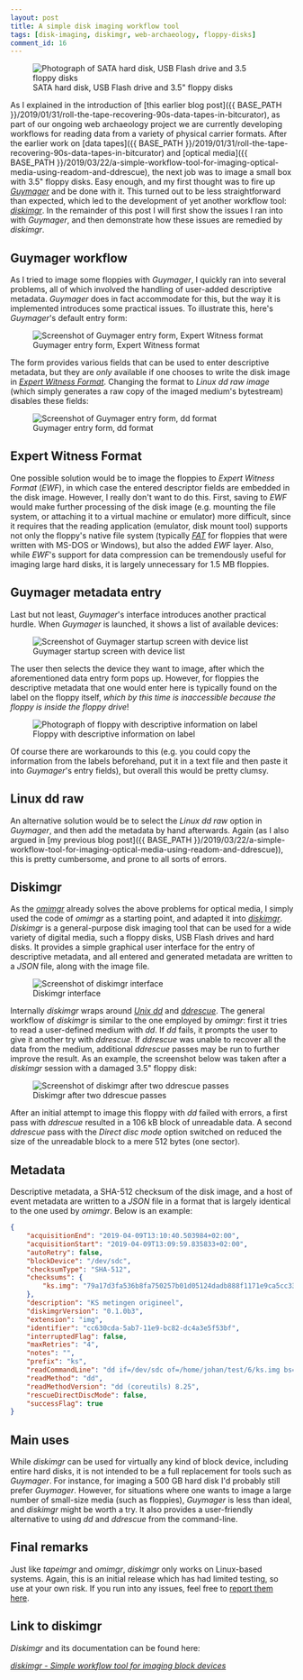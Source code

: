 ```yaml
---
layout: post
title: A simple disk imaging workflow tool
tags: [disk-imaging, diskimgr, web-archaeology, floppy-disks]
comment_id: 16
---
```


<figure class="image">
  <img src="{{ BASE_PATH }}/images/2019/04/floppies.jpg" alt="Photograph of SATA hard disk, USB Flash drive and 3.5 floppy disks">
  <figcaption>SATA hard disk, USB Flash drive and 3.5" floppy disks</figcaption>
</figure>

As I explained in the introduction of [this earlier blog post]({{ BASE_PATH }}/2019/01/31/roll-the-tape-recovering-90s-data-tapes-in-bitcurator), as part of our ongoing web archaeology project we are currently developing workflows for reading data from a variety of physical carrier formats. After the earlier work on [data tapes]({{ BASE_PATH }}/2019/01/31/roll-the-tape-recovering-90s-data-tapes-in-bitcurator) and [optical media]({{ BASE_PATH }}/2019/03/22/a-simple-workflow-tool-for-imaging-optical-media-using-readom-and-ddrescue), the next job was to image a small box with 3.5" floppy disks. Easy enough, and my first thought was to fire up [*Guymager*](https://guymager.sourceforge.io/) and be done with it. This turned out to be less straightforward than expected, which led to the development of yet another workflow tool: [*diskimgr*](https://github.com/KBNLresearch/diskimgr). In the remainder of this post I will first show the issues I ran into with *Guymager*, and then demonstrate how these issues are remedied by *diskimgr*.

<!-- more -->

## Guymager workflow

As I tried to image some floppies with *Guymager*, I quickly ran into several problems, all of which involved the handling of user-added descriptive metadata. *Guymager* does in fact accommodate for this, but the way it is implemented introduces some practical issues. To illustrate this, here's *Guymager*'s default entry form: 

<figure class="image">
  <img src="{{ BASE_PATH }}/images/2019/04/guymager-entry.png" alt="Screenshot of Guymager entry form, Expert Witness format">
  <figcaption>Guymager entry form, Expert Witness format</figcaption>
</figure>

The form provides various fields that can be used to enter descriptive metadata, but they are *only* available if one chooses to write the disk image in [*Expert Witness Format*](https://www.loc.gov/preservation/digital/formats/fdd/fdd000406.shtml). Changing the format to *Linux dd raw image* (which simply generates a raw copy of the imaged medium's bytestream) disables these fields:

<figure class="image">
  <img src="{{ BASE_PATH }}/images/2019/04/guymager-dd.png" alt="Screenshot of Guymager entry form, dd format">
  <figcaption>Guymager entry form, dd format</figcaption>
</figure>

## Expert Witness Format

One possible solution would be to image the floppies to *Expert Witness Format* (*EWF*), in which case the entered descriptor fields are embedded in the disk image. However, I really don't want to do this. First, saving to *EWF* would make further processing of the disk image (e.g. mounting the file system, or attaching it to a virtual machine or emulator) more difficult, since it requires that the reading application (emulator, disk mount tool) supports not only the floppy's native file system (typically [*FAT*](https://forensicswiki.org/wiki/FAT) for floppies that were written with MS-DOS or Windows), but also the added *EWF* layer. Also, while *EWF*'s support for data compression can be  tremendously useful for imaging large hard disks, it is largely unnecessary for 1.5 MB floppies.

## Guymager metadata entry 

Last but not least, *Guymager*'s interface introduces another practical hurdle. When *Guymager* is launched, it shows a list of available devices: 

<figure class="image">
  <img src="{{ BASE_PATH }}/images/2019/04/guymager-mainscreen.png" alt="Screenshot of Guymager startup screen with device list">
  <figcaption>Guymager startup screen with device list</figcaption>
</figure>

The user then selects the device they want to image, after which the aforementioned data entry form pops up. However, for floppies the descriptive metadata that one would enter here is typically found on the label on the floppy itself, *which by this time is inaccessible because the floppy is inside the floppy drive*!

<figure class="image">
  <img src="{{ BASE_PATH }}/images/2019/04/floppy-label.jpg" alt="Photograph of floppy with descriptive information on label">
  <figcaption>Floppy with descriptive information on label</figcaption>
</figure>

Of course there are workarounds to this (e.g. you could copy the information from the labels beforehand, put it in a text file and then paste it into *Guymager*'s entry fields), but overall this would be pretty clumsy.

## Linux dd raw

An alternative solution would be to select the *Linux dd raw* option in *Guymager*, and then add the metadata by hand afterwards. Again (as I also argued in [my previous blog post]({{ BASE_PATH }}/2019/03/22/a-simple-workflow-tool-for-imaging-optical-media-using-readom-and-ddrescue)), this is pretty cumbersome, and prone to all sorts of errors.

## Diskimgr

As the [*omimgr*](https://github.com/KBNLresearch/omimgr) already solves the above problems for optical media, I simply used the code of *omimgr* as a starting point, and adapted it into [*diskimgr*](https://github.com/KBNLresearch/diskimgr). *Diskimgr* is a general-purpose disk imaging tool that can be used for a wide variety of digital media, such a floppy disks, USB Flash drives and hard disks. It provides a simple graphical user interface for the entry of descriptive metadata, and all entered and generated metadata are written to a *JSON* file, along with the image file.

<figure class="image">
  <img src="{{ BASE_PATH }}/images/2019/04/diskimgr-1.png" alt="Screenshot of diskimgr interface">
  <figcaption>Diskimgr interface</figcaption>
</figure>

Internally *diskimgr* wraps around [*Unix dd*](https://linux.die.net/man/1/dd) and [*ddrescue*](https://linux.die.net/man/1/ddrescue). The general workflow of *diskimgr* is similar to the one employed by *omimgr*: first it tries to read a user-defined medium with *dd*. If *dd* fails, it prompts the user to give it another try with *ddrescue*. If *ddrescue* was unable to recover all the data from the medium, additional *ddrescue* passes may be run to further improve the result. As an example, the screenshot below was taken after a *diskimgr* session with a damaged 3.5" floppy disk:

<figure class="image">
  <img src="{{ BASE_PATH }}/images/2019/04/ddrescue-pass2.png" alt="Screenshot of diskimgr after two ddrescue passes">
  <figcaption>Diskimgr after two ddrescue passes</figcaption>
</figure>

After an initial attempt to image this floppy with *dd* failed with errors, a first pass with *ddrescue* resulted in a 106 kB block of unreadable data. A second *ddrescue* pass with the *Direct disc mode* option switched on reduced the size of the unreadable block to a mere 512 bytes (one sector).

## Metadata

Descriptive metadata, a SHA-512 checksum of the disk image, and a host of event metadata are written to a *JSON* file in a format that is largely identical to the one used by *omimgr*. Below is an example:

```json
{
    "acquisitionEnd": "2019-04-09T13:10:40.503984+02:00",
    "acquisitionStart": "2019-04-09T13:09:59.835833+02:00",
    "autoRetry": false,
    "blockDevice": "/dev/sdc",
    "checksumType": "SHA-512",
    "checksums": {
        "ks.img": "79a17d3fa536b8fa750257b01d05124dadb888f1171e9ca5cc3398a2c16de81b1687b52c70135b966409a723ef5f3960536a6e994847c5ebe7d5eaffefa62dc7"
    },
    "description": "KS metingen origineel",
    "diskimgrVersion": "0.1.0b3",
    "extension": "img",
    "identifier": "cc630cda-5ab7-11e9-bc82-dc4a3e5f53bf",
    "interruptedFlag": false,
    "maxRetries": "4",
    "notes": "",
    "prefix": "ks",
    "readCommandLine": "dd if=/dev/sdc of=/home/johan/test/6/ks.img bs=512 conv=notrunc",
    "readMethod": "dd",
    "readMethodVersion": "dd (coreutils) 8.25",
    "rescueDirectDiscMode": false,
    "successFlag": true
}
```

## Main uses

While *diskimgr* can be used for virtually any kind of block device, including entire hard disks, it is not intended to be a full replacement for tools such as *Guymager*. For instance, for imaging a 500 GB hard disk I'd probably still prefer *Guymager*. However, for situations where one wants to image a large number of small-size media (such as floppies), *Guymager* is less than ideal, and *diskimgr* might be worth a try. It also provides a user-friendly alternative to using *dd* and *ddrescue* from the command-line.

## Final remarks

Just like *tapeimgr* and *omimgr*, *diskimgr* only works on Linux-based systems. Again, this is an initial release which has had limited testing, so use at your own risk. If you run into any issues, feel free to [report them here](https://github.com/KBNLresearch/diskimgr/issues).

## Link to diskimgr

*Diskimgr* and its documentation can be found here:

[*diskimgr - Simple workflow tool for imaging block devices*](https://github.com/KBNLresearch/diskimgr)
